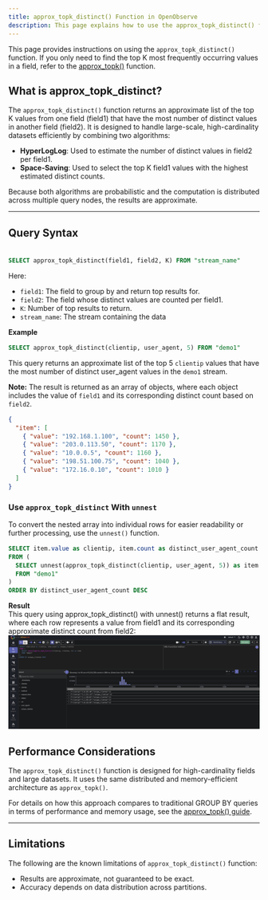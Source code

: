 ```yaml
---
title: approx_topk_distinct() Function in OpenObserve
description: This page explains how to use the approx_topk_distinct() function in OpenObserve to identify the top K values in one field based on the highest number of distinct values in another field. It introduces the combined use of HyperLogLog and Space-Saving algorithms to efficiently process large, high-cardinality datasets. The guide includes SQL syntax, a usage example, and demonstrates how to flatten the result using the unnest() function. It also provides a sample output to help users understand the structure and interpretation of the result. For top values based only on frequency, refer to the approx_topk() function.
---
```

This page provides instructions on using the `approx_topk_distinct()` function. 
If you only need to find the top K most frequently occurring values in a field, refer to the [approx_topk()](../approx-topk/) function.

## What is approx_topk_distinct?
The `approx_topk_distinct()` function returns an approximate list of the top K values from one field (field1) that have the most number of distinct values in another field (field2). It is designed to handle large-scale, high-cardinality datasets efficiently by combining two algorithms:

- **HyperLogLog**: Used to estimate the number of distinct values in field2 per field1.
- **Space-Saving**: Used to select the top K field1 values with the highest estimated distinct counts.

Because both algorithms are probabilistic and the computation is distributed across multiple query nodes, the results are approximate.

---

## Query Syntax

```sql

SELECT approx_topk_distinct(field1, field2, K) FROM "stream_name"
```
Here:

- `field1`: The field to group by and return top results for.
- `field2`: The field whose distinct values are counted per field1.
- `K`: Number of top results to return.
- `stream_name`: The stream containing the data

**Example**
```sql
SELECT approx_topk_distinct(clientip, user_agent, 5) FROM "demo1"
```
This query returns an approximate list of the top 5 `clientip` values that have the most number of distinct user_agent values in the `demo1` stream.

**Note:** The result is returned as an array of objects, where each object includes the value of `field1` and its corresponding distinct count based on `field2`.

```json
{
  "item": [
    { "value": "192.168.1.100", "count": 1450 },
    { "value": "203.0.113.50", "count": 1170 },
    { "value": "10.0.0.5", "count": 1160 },
    { "value": "198.51.100.75", "count": 1040 },
    { "value": "172.16.0.10", "count": 1010 }
  ]
}
```

### Use `approx_topk_distinct` With `unnest`
To convert the nested array into individual rows for easier readability or further processing, use the `unnest()` function.

```sql
SELECT item.value as clientip, item.count as distinct_user_agent_count 
FROM (
  SELECT unnest(approx_topk_distinct(clientip, user_agent, 5)) as item 
  FROM "demo1"
)
ORDER BY distinct_user_agent_count DESC
```
**Result**
<br>
This query using approx_topk_distinct() with unnest() returns a flat result, where each row represents a value from field1 and its corresponding approximate distinct count from field2: <br>
![approx_topk_distinct](../../images/approx-topk-distinct.png)

## Performance Considerations
The `approx_topk_distinct()` function is designed for high-cardinality fields and large datasets. It uses the same distributed and memory-efficient architecture as `approx_topk()`.

For details on how this approach compares to traditional GROUP BY queries in terms of performance and memory usage, see the [approx_topk() guide](../approx-topk/).

---

## Limitations
The following are the known limitations of `approx_topk_distinct()` function:


- Results are approximate, not guaranteed to be exact. 
- Accuracy depends on data distribution across partitions.



